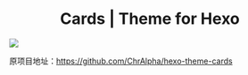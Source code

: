 <center><h1>Cards | Theme for Hexo</h1></center>

![](https://theme-cards.ichr.me/assets/img/info.png)

原项目地址：https://github.com/ChrAlpha/hexo-theme-cards